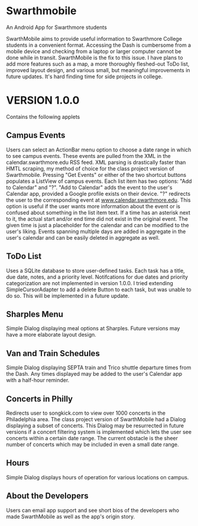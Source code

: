 Swarthmobile
============

An Android App for Swarthmore students

SwarthMobile aims to provide useful information to Swarthmore College students in a convenient format. Accessing the Dash is cumbersome from a mobile device and checking from a laptop or larger computer cannot be done while in transit. SwarthMobile is the fix to this issue. I have plans to add more features such as a map, a more thoroughly fleshed-out ToDo list, improved layout design, and various small, but meaningful improvements in future updates. It's hard finding time for side projects in college.

VERSION 1.0.0
===========

Contains the following applets

Campus Events
-----------------------------

Users can select an ActionBar menu option to choose a date range in which to see campus events. These events are pulled from the XML in the calendar.swarthmore.edu RSS feed. XML parsing is drastically faster than HMTL scraping, my method of choice for the class project version of Swarthmobile. Pressing "Get Events" or either of the two shortcut buttons populates a ListView of campus events. Each list item has two options: "Add to Calendar" and "?". "Add to Calendar" adds the event to the user's Calendar app, provided a Google profile exists on their device. "?" redirects the user to the corresponding event at www.calendar.swarthmore.edu. This option is useful if the user wants more information about the event or is confused about something in the list item text. If a time has an asterisk next to it, the actual start and/or end time did not exist in the original event. The given time is just a placeholder for the calendar and can be modified to the user's liking. Events spanning multiple days are added in aggregate in the user's calendar and can be easily deleted in aggregate as well.

ToDo List
-----------------------------

Uses a SQLite database to store user-defined tasks. Each task has a title, due date, notes, and a priority level. Notifcations for due dates and priority categorization are not implemented in version 1.0.0. I tried extending SimpleCursorAdapter to add a delete Button to each task, but was unable to do so. This will be implemented in a future update.

Sharples Menu
-----------------------------

Simple Dialog displaying meal options at Sharples. Future versions may have a more elaborate layout design.

Van and Train Schedules
-----------------------------

Simple Dialog displaying SEPTA train and Trico shuttle departure times from the Dash. Any times displayed may be added to the user's Calendar app with a half-hour reminder.

Concerts in Philly
-----------------------------

Redirects user to songkick.com to view over 1000 concerts in the Philadelphia area. The class project version of SwarthMobile had a Dialog displaying a subset of concerts. This Dialog may be resurrected in future versions if a concert filtering system is implemented which lets the user see concerts within a certain date range. The current obstacle is the sheer number of concerts which may be included in even a small date range.

Hours
-----------------------------

Simple Dialog displays hours of operation for various locations on campus.

About the Developers
-----------------------------

Users can email app support and see short bios of the developers who made SwarthMobile as well as the app's origin story.
